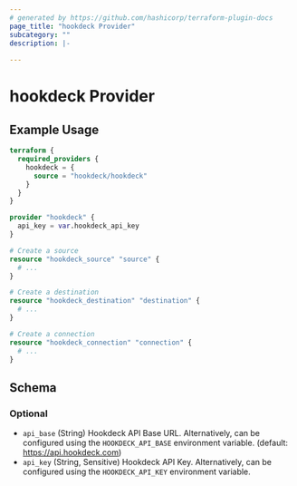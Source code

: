 ```yaml
---
# generated by https://github.com/hashicorp/terraform-plugin-docs
page_title: "hookdeck Provider"
subcategory: ""
description: |-
  
---
```


# hookdeck Provider



## Example Usage

```terraform
terraform {
  required_providers {
    hookdeck = {
      source = "hookdeck/hookdeck"
    }
  }
}

provider "hookdeck" {
  api_key = var.hookdeck_api_key
}

# Create a source
resource "hookdeck_source" "source" {
  # ...
}

# Create a destination
resource "hookdeck_destination" "destination" {
  # ...
}

# Create a connection
resource "hookdeck_connection" "connection" {
  # ...
}
```

<!-- schema generated by tfplugindocs -->
## Schema

### Optional

- `api_base` (String) Hookdeck API Base URL. Alternatively, can be configured using the `HOOKDECK_API_BASE` environment variable. (default: https://api.hookdeck.com)
- `api_key` (String, Sensitive) Hookdeck API Key. Alternatively, can be configured using the `HOOKDECK_API_KEY` environment variable.
